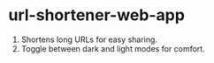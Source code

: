 # url-shortener-web-app
1. Shortens long URLs for easy sharing.
2. Toggle between dark and light modes for comfort.
